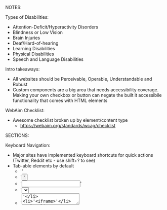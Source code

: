 NOTES:

Types of Disabilities:
  - Attention-Deficit/Hyperactivity Disorders
  - Blindness or Low Vision
  - Brain Injuries
  - Deaf/Hard-of-hearing
  - Learning Disabilities
  - Physical Disabilities
  - Speech and Language Disabilities

Intro takeaways:
  - All websites should be Perceivable, Operable, Understandable and Robust
  - Custom components are a big area that needs accessibility coverage. Making your own checkbox or button can negate the built it accessibile functionality that comes with HTML elements

WebAim Checklist:
  - Awesome checklist broken up by element/content type
    - https://webaim.org/standards/wcag/checklist

SECTIONS:

Keyboard Navigation:
  - Major sites have implemented keyboard shortcuts for quick actions (Twitter, Reddit etc - use shift+? to see)
  - Tab-able elements by default
    - '<a>'
    - '<button>'
    - '<input>'
    - '<select>'
    - '<textarea>'
    - '<iframe>'
  - Tabindex values
    - a negative value means the element is focusable but not reachable via keyboard Navigation
    - 0 (zero) means the element should be focusable and reachable with keyboard navigation.
    - a positive value means focusable and reachable with keyboard navigation. Relative order is defined by the value of the attribute. If elements share a same tabindex then it will go in order by position in the document
  - Skip Links
    - WebAim technique page: https://webaim.org/techniques/skipnav/
    - Checkout nytimes.com - They have an awesome 'Skip to navigation' and 'Skip to Site Index' links once you start tabbing on the page
    - Great way to allow users to skip to important parts of the content.

Focus Control:
  - Easy way to identify which element is selected `var currentElement = document.activeElement`
  - Great way to use `document.activeElement` is with modals or something that temparily navigates the user away. Using the currentElement can bring the focus back to the element that led to the temp navigation.
  - Tabtrapping - trap/restrict the user focus/keyboard movement inside the modal/popup
    - Select your modal
    - Find and select all focusable childdren
    - Convert them to an array
    - Find the first and last tabbable item inside modal
    - Listen for keydown event
    - Check to see if its the tab key or shift+tab
    - If moving forward and on the last item => focus the first item
    - If moving backward and on the first item => focus the last item
  - Look at `focusable` module. Which simply returns a string of all focusable elements to use with selecto
    - a[href], area[href], input:not([disabled]):not([type="hidden"]), select:not([disabled]), textarea:not([disabled]), button:not([disabled]), iframe, object, embed, [tabindex="0"], [contenteditable], audio[controls], video[controls], summary, [tabindex^="0"], [tabindex^="1"], [tabindex^="2"], [tabindex^="3"], [tabindex^="4"], [tabindex^="5"], [tabindex^="6"], [tabindex^="7"], [tabindex^="8"], [tabindex^="9"]

Screen Readers:
  - Most popular desktop screen Readers
    - JAWS (W)
    - ZoomText (Mac & W)
    - Window-Eyes (W)
    - NVDA (W)
    - VoiceOver (Mac)
    - ChromeVox (Browser)
  - Alternative text
    - Be accurate
    - Be succinct
    - Don't be redundant
    - Don't use "image of" or "graphic of"
    -- alt="" - intentionally skip element with empty string
    --- USE THIS WITH DECORATIVE IMAGES THAT ADD NO CONTENT
    - Hiding from screenreaders
    -- 'display: none' - 'visibility: hidden' - '<input hidden/>'
  - Labels:
  -- aria-labelledby - this can take in multiple elements such as 'billing name'
  -- aria-roles - 
  -- aria-roles listing: https://www.w3.org/WAI/PF/aria/roles

Semantic HTML:
  - Make sure the language is defined in the HTML lang attribute (<html lang="eng">)
  - Elements with inherited functionality should used
  -- If recreate a element then make sure it has the same functionality of what you replaced
  - HTML Headers (option + ctrl + u) when using screen reader/voice over

ARIA:
  - Example of needing to use a '<span class="button>Click Me </span>' as a button and what it would need to be compliant
    - Add a role => 'role="button"' --spans are not focusable 
    - Add a tabindex => 'tabindex="0"' --spans are not tabbable
    - Add an onClick() listener => onclick="btnClicked()"'
    - Add an onKeyUp() listener => onKeyUp="btnClicked()"'
  - ARIA-DESCRIBEDBY
    -- Used for longer descriptions are actions or navigation that are longer than a label should be
  - ARIA CSS Selectors
    - .dropdown[aria-expanded="false"] .icon::after { content: '>'; }
  - ARIA-LIVE
    - Regions on the site that are more focused and interactive
    - Regions that will have updates
    -- aria-live - "off/polite/assertive"
    -- aria-relevant = "additions/removals/text/all"

Color:
  - NoCoffee - Chrome extension that is a vision simulator for understanding the problems faced by people with slight to extreme vision problems.
  -- https://chrome.google.com/webstore/detail/nocoffee/jjeeggmbnhckmgdhmgdckeigabjfbddl
  - Color is not used as sole method of conveying content or distinguishing visual elements.
  - Should not distinguish links only by being blue to be be compliant.

Tools:
  - Chrome Accessibility Developer tools
  - Tenon.io - Accessibility as a service - https://tenon.io/
  -- API to be integrated with build pipeline to identify and test accessibility'
  - Tota11y - accessibility visualization toolkit - https://khan.github.io/tota11y/
  -- Can add to any site for interactive accessibility visualization audit'
  - React - react-a11y - static analysis while developing
  - Get keycode info quickly - http://keycode.info/


Auditing Sites and Q&A:
  - Dropdown with flyouts should only show when the dropdown is enabled
  -- Use javascript to assert tabindex to child elements when parent dropdown is activated
  - Starbucks.com - awesome navigation with keyboard functionality
  - Safari browser has another layer of accessibility preferences that can be the reason why features are not working during testing (2017)
  - 

